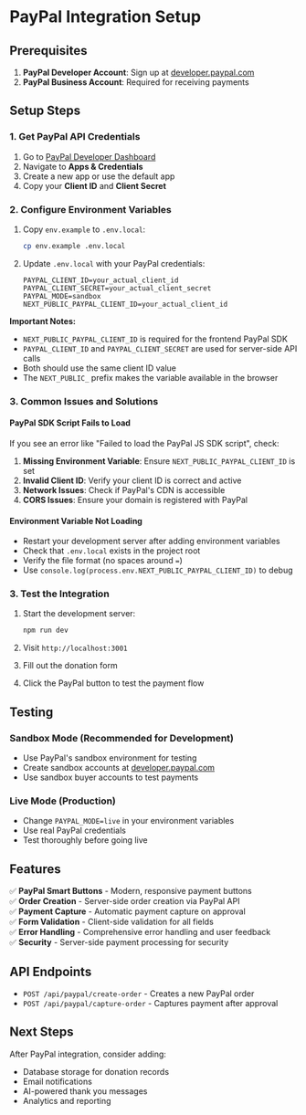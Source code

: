 # PayPal Integration Setup

## Prerequisites

1. **PayPal Developer Account**: Sign up at [developer.paypal.com](https://developer.paypal.com)
2. **PayPal Business Account**: Required for receiving payments

## Setup Steps

### 1. Get PayPal API Credentials

1. Go to [PayPal Developer Dashboard](https://developer.paypal.com/dashboard/)
2. Navigate to **Apps & Credentials**
3. Create a new app or use the default app
4. Copy your **Client ID** and **Client Secret**

### 2. Configure Environment Variables

1. Copy `env.example` to `.env.local`:
   ```bash
   cp env.example .env.local
   ```

2. Update `.env.local` with your PayPal credentials:
   ```env
   PAYPAL_CLIENT_ID=your_actual_client_id
   PAYPAL_CLIENT_SECRET=your_actual_client_secret
   PAYPAL_MODE=sandbox
   NEXT_PUBLIC_PAYPAL_CLIENT_ID=your_actual_client_id
   ```

**Important Notes:**
- `NEXT_PUBLIC_PAYPAL_CLIENT_ID` is required for the frontend PayPal SDK
- `PAYPAL_CLIENT_ID` and `PAYPAL_CLIENT_SECRET` are used for server-side API calls
- Both should use the same client ID value
- The `NEXT_PUBLIC_` prefix makes the variable available in the browser

### 3. Common Issues and Solutions

#### PayPal SDK Script Fails to Load
If you see an error like "Failed to load the PayPal JS SDK script", check:

1. **Missing Environment Variable**: Ensure `NEXT_PUBLIC_PAYPAL_CLIENT_ID` is set
2. **Invalid Client ID**: Verify your client ID is correct and active
3. **Network Issues**: Check if PayPal's CDN is accessible
4. **CORS Issues**: Ensure your domain is registered with PayPal

#### Environment Variable Not Loading
- Restart your development server after adding environment variables
- Check that `.env.local` exists in the project root
- Verify the file format (no spaces around `=`)
- Use `console.log(process.env.NEXT_PUBLIC_PAYPAL_CLIENT_ID)` to debug

### 3. Test the Integration

1. Start the development server:
   ```bash
   npm run dev
   ```

2. Visit `http://localhost:3001`
3. Fill out the donation form
4. Click the PayPal button to test the payment flow

## Testing

### Sandbox Mode (Recommended for Development)
- Use PayPal's sandbox environment for testing
- Create sandbox accounts at [developer.paypal.com](https://developer.paypal.com)
- Use sandbox buyer accounts to test payments

### Live Mode (Production)
- Change `PAYPAL_MODE=live` in your environment variables
- Use real PayPal credentials
- Test thoroughly before going live

## Features

✅ **PayPal Smart Buttons** - Modern, responsive payment buttons  
✅ **Order Creation** - Server-side order creation via PayPal API  
✅ **Payment Capture** - Automatic payment capture on approval  
✅ **Form Validation** - Client-side validation for all fields  
✅ **Error Handling** - Comprehensive error handling and user feedback  
✅ **Security** - Server-side payment processing for security  

## API Endpoints

- `POST /api/paypal/create-order` - Creates a new PayPal order
- `POST /api/paypal/capture-order` - Captures payment after approval

## Next Steps

After PayPal integration, consider adding:
- Database storage for donation records
- Email notifications
- AI-powered thank you messages
- Analytics and reporting


